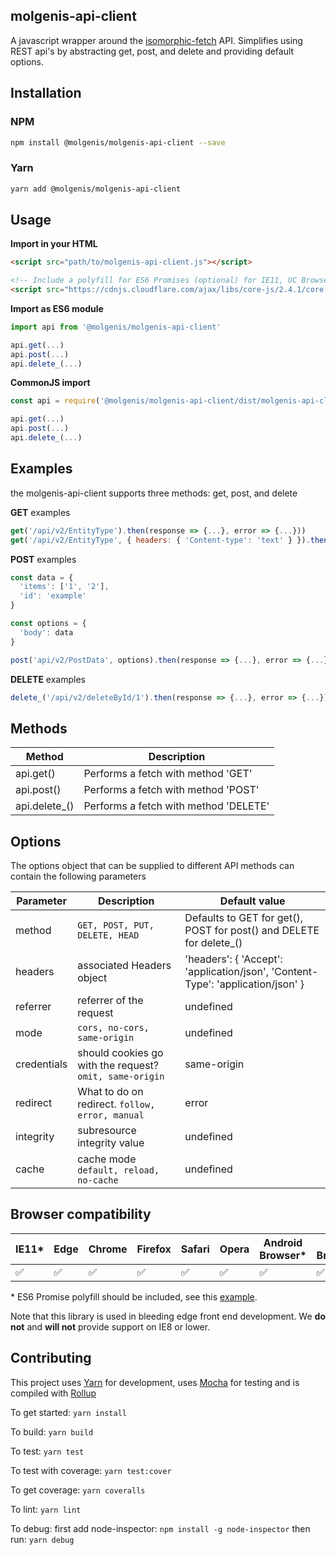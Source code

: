 molgenis-api-client
-------------------
A javascript wrapper around the [isomorphic-fetch](https://github.com/matthew-andrews/isomorphic-fetch) API.
Simplifies using REST api's by abstracting get, post, and delete and providing default options.

Installation
------------

### NPM
```bash
npm install @molgenis/molgenis-api-client --save
```

### Yarn
```bash
yarn add @molgenis/molgenis-api-client
```

Usage
-----

__Import in your HTML__
```html
<script src="path/to/molgenis-api-client.js"></script>

<!-- Include a polyfill for ES6 Promises (optional) for IE11, UC Browser and Android browser support -->
<script src="https://cdnjs.cloudflare.com/ajax/libs/core-js/2.4.1/core.js"></script>
```

__Import as ES6 module__
```js
import api from '@molgenis/molgenis-api-client'

api.get(...)
api.post(...)
api.delete_(...)
```

__CommonJS import__
```js
const api = require('@molgenis/molgenis-api-client/dist/molgenis-api-client.js')

api.get(...)
api.post(...)
api.delete_(...)
```

Examples
--------

the molgenis-api-client supports three methods: get, post, and delete

__GET__ examples

```js
get('/api/v2/EntityType').then(response => {...}, error => {...}))
get('/api/v2/EntityType', { headers: { 'Content-type': 'text' } }).then(response => {...}, error => {...})
```

__POST__ examples

```js
const data = {
  'items': ['1', '2'],
  'id': 'example'
}

const options = {
  'body': data
}

post('api/v2/PostData', options).then(response => {...}, error => {...})
```

__DELETE__ examples

```js
delete_('/api/v2/deleteById/1').then(response => {...}, error => {...})
```

Methods
-------

| Method | Description |
|--------|-------------|
| api.get() | Performs a fetch with method 'GET' |
| api.post() | Performs a fetch with method 'POST' |
| api.delete_() | Performs a fetch with method 'DELETE' |

Options
-------

The options object that can be supplied to different API methods can contain the following parameters

| Parameter | Description | Default value |
|-----------|-------------|---------------|
| method | `GET, POST, PUT, DELETE, HEAD` | Defaults to GET for get(), POST for post() and DELETE for delete_() |
| headers | associated Headers object | 'headers': { 'Accept': 'application/json', 'Content-Type': 'application/json' } |
| referrer | referrer of the request | undefined |
| mode | `cors, no-cors, same-origin` | undefined |
| credentials | should cookies go with the request? `omit, same-origin` | same-origin |
| redirect | What to do on redirect. `follow, error, manual` | error |
| integrity | subresource integrity value | undefined |
| cache | cache mode `default, reload, no-cache` | undefined |

Browser compatibility
---------------------

| IE11* | Edge | Chrome | Firefox | Safari | Opera | Android Browser* | UC Browser* |
|-------|------|--------|---------|--------|-------|------------------|-------------|
|  ✅   |   ✅  |   ✅   |     ✅   |   ✅   |    ✅   |        ✅        |      ✅      |


\* ES6 Promise polyfill should be included, see this [example](#usage).

Note that this library is used in bleeding edge front end development. We __do not__ and __will not__ provide support on IE8 or lower.

Contributing
------------

This project uses [Yarn](https://yarnpkg.com) for development, uses [Mocha](https://mochajs.org/
) for testing and is compiled with [Rollup](https://rollupjs.org/)

To get started: `yarn install`

To build: `yarn build`

To test: `yarn test`

To test with coverage: `yarn test:cover`

To get coverage: `yarn coveralls`

To lint: `yarn lint`

To debug:
 first add node-inspector: `npm install -g node-inspector`
 then run: `yarn debug`
